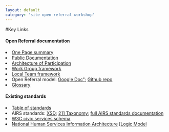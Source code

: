 ```yaml
---
layout: default
category: 'site-open-referral-workshop'
---
```


#Key Links

<h4>Open Referral documentation</h4>
<li><a href="https://docs.google.com/document/d/1AdmufRDAjeC5lmcjbCSGxPWZvMKpgNQGWIStD7R4HS8/edit#">One Page summary</a>
<li><a href="https://docs.google.com/document/d/17cJxF_1P6fafcsFJQERFQifKKc_kPbAKmAXwe2LWDcI/edit#">Public Documentation</a></li>
<li><a href="https://docs.google.com/document/d/1yMlPkfKB6iHL3nwDZdsSlU-AuSrGxeRPXx88v7-itZk/edit">Architecture of Participation</a></li>
<li><a href="https://docs.google.com/document/d/1pB6QxbFSNGKDKmcpJ79ZHCkLL6UR_TsZhBraYUEyOzU/edit#">Work Group framework</a></li>
<li><a href="https://docs.google.com/document/d/1-E1GljxGw1SFO-TdYCoKr24uvHGnaWGttm-_dDsFN68/edit#">Local Team framework</a></li>
<li>Open Referral model: <a href="https://docs.google.com/document/d/1RwHkuPeG5cztk-gcofuqsXRxWaTYZeHa8mLjC2doCwk/edit?usp=sharing">Google Doc"</a>; <a href="http://github.com/codeforamerica/openreferral">Github repo</a></li>
<li><a href="http://https//docs.google.com/spreadsheet/ccc?key=0ApU4bq5aLdmodHowcWxzNXZhWGV4OUY2RVg5M25TQVE&usp=sharing#gid=0">Glossary</a></li>

<h4>Existing standards</h4>
<li><a href="https://docs.google.com/spreadsheet/ccc?key=0Au5CZ4ZLjTHqdHUwZnNaZGpYYUxCNHE0cHRqZVhfdWc&usp=drive_web">Table of standards</a></li>
<li>AIRS standards: <a href="http://www.airs.org/i4a/pages/index.cfm?pageid=3363">XSD</a>; <a href="www.211taxonomy.org">211 Taxonomy</a>; <a href="http://www.airs.org/files/public/AIRS_Standards_7_Final.pdf">full AIRS standards documentation</a></li>
<li><a href="http://www.w3.org/wiki/WebSchemas/CivicServices">W3C civic services schema</a></li>
<li><a href="http://www.acf.hhs.gov/initiatives-priorities/interoperability">National Human Services Information Architecture</a> [<a href="http://https//raw.github.com/hserv/open-human-services/master/doc/NHSIA_conceptual_data_model.jpeg">Logic Model</a></li>

